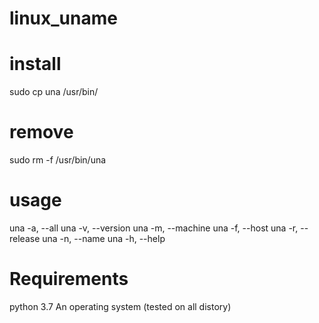 # linux_uname

# install 
sudo cp una /usr/bin/

# remove
sudo rm -f /usr/bin/una

# usage
una -a, --all
una -v, --version
una -m, --machine
una -f, --host
una -r, --release
una -n, --name
una -h, --help

# Requirements
python 3.7
An operating system (tested on all distory)
